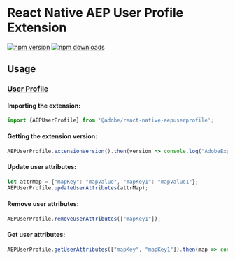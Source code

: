 
# React Native AEP User Profile Extension

[![npm version](https://badge.fury.io/js/%40adobe%2Freact-native-aepuserprofile.svg)](https://www.npmjs.com/package/@adobe/react-native-aepuserprofile) 
[![npm downloads](https://img.shields.io/npm/dm/@adobe/react-native-aepuserprofile)](https://www.npmjs.com/package/@adobe/react-native-aepuserprofile)

## Usage

### [User Profile](https://aep-sdks.gitbook.io/docs/using-mobile-extensions/profile)

#### Importing the extension:
```javascript
import {AEPUserProfile} from '@adobe/react-native-aepuserprofile';
```

#### Getting the extension version:

```javascript
AEPUserProfile.extensionVersion().then(version => console.log("AdobeExperienceSDK: AEPUserProfile version: " + version));
```

#### Update user attributes:

```javascript
let attrMap = {"mapKey": "mapValue", "mapKey1": "mapValue1"};
AEPUserProfile.updateUserAttributes(attrMap);
```

#### Remove user attributes:

```javascript
AEPUserProfile.removeUserAttributes(["mapKey1"]);
```

#### Get user attributes:

```javascript
AEPUserProfile.getUserAttributes(["mapKey", "mapKey1"]).then(map => console.log("AdobeExperienceSDK: AEPUserProfile getUserAttributes: " + map));
```
